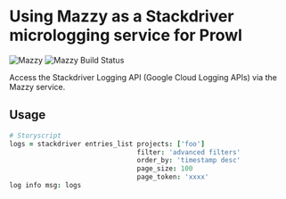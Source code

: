 # Using Mazzy as a Stackdriver micrologging service for Prowl

![Mazzy](https://img.shields.io/badge/Mazzy-Compiled-orange.svg)
![Mazzy Build Status](https://img.shields.io/badge/dockerbuild-automated-blue.svg)

Access the Stackdriver Logging API (Google Cloud Logging APIs) via the Mazzy service.

## Usage
```coffee
# Storyscript
logs = stackdriver entries_list projects: ['foo'] 
                                filter: 'advanced filters'
                                order_by: 'timestamp desc'
                                page_size: 100
                                page_token: 'xxxx'
log info msg: logs
```
